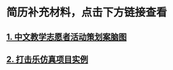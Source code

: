 # 简历补充材料，点击下方链接查看

## [1. 中文教学志愿者活动策划案脑图](https://github.com/Potery/CV-supplementary-materials/blob/master/%E4%B8%AD%E6%96%87%E6%95%99%E5%AD%A6%E5%BF%97%E6%84%BF%E8%80%85%E6%B4%BB%E5%8A%A8%E7%AD%96%E5%88%92%E6%A1%88&%E6%80%BB%E7%BB%93.png?raw=true)
## [2. 打击乐仿真项目实例](https://raw.githubusercontent.com/Potery/CV-supplementary-materials/master/%E6%89%93%E5%87%BB%E4%B9%90%E4%BB%BF%E7%9C%9FVR%E5%BA%94%E7%94%A8.jpg)

